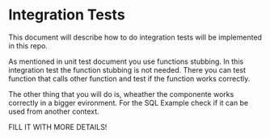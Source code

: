 # Integration Tests
This document will describe how to do integration tests will be implemented in this repo.

As mentioned in unit test document you use functions stubbing. In this integration test the function stubbing is not needed. There you can test function that calls other function and test if the function works correctly.

The other thing that you will do is, wheather the componente works correctly in a bigger evironment. For the SQL Example check if it can be used from another context.

FILL IT WITH MORE DETAILS!